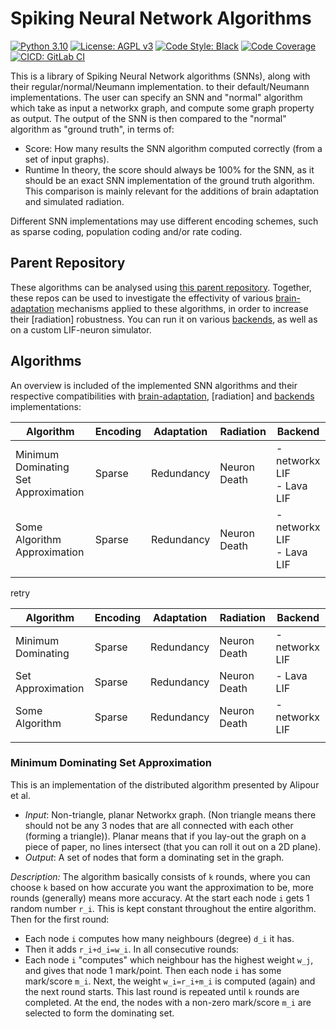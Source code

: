 # Spiking Neural Network Algorithms

[![Python 3.10][python_badge]](https://www.python.org/downloads/release/python-3106/)
[![License: AGPL v3][agpl3_badge]](https://www.gnu.org/licenses/agpl-3.0)
[![Code Style: Black][black_badge]](https://github.com/ambv/black)
[![Code Coverage][codecov_badge]](https://codecov.io/gh/a-t-0/snnalgos)
[![CICD: GitLab CI][build_status]](https://github.com/a-t-0/snnalgos)

This is a library of Spiking Neural Network algorithms (SNNs), along with their
regular/normal/Neumann implementation. to their default/Neumann implementations.
The user can specify an SNN and "normal" algorithm which take as input a
networkx graph, and compute some graph property as output. The output of the
SNN is then compared to the "normal" algorithm as "ground truth", in terms of:

- Score: How many results the SNN algorithm computed correctly (from a set of input
  graphs).
- Runtime
  In theory, the score should always be 100% for the SNN, as it should be an
  exact SNN implementation of the ground truth algorithm. This comparison is
  mainly relevant for the additions of brain adaptation and simulated radiation.

Different SNN implementations may use different encoding schemes, such as
sparse coding, population coding and/or rate coding.

## Parent Repository

These algorithms can be analysed using
[this parent repository].
Together, these repos can be used to investigate the effectivity of various
[brain-adaptation] mechanisms applied to these algorithms, in order to increase
their [radiation] robustness. You can run it on various [backends], as well as on
a custom LIF-neuron simulator.

## Algorithms

An overview is included of the implemented SNN algorithms and their
respective compatibilities with [brain-adaptation], [radiation] and [backends]
implementations:

| Algorithm                            | Encoding | Adaptation | Radiation    | Backend                      |
| ------------------------------------ | -------- | ---------- | ------------ | ---------------------------- |
| Minimum Dominating Set Approximation | Sparse   | Redundancy | Neuron Death | - networkx LIF<br>- Lava LIF |
| Some Algorithm Approximation         | Sparse   | Redundancy | Neuron Death | - networkx LIF<br>- Lava LIF |
|                                      |          |            |              |                              |

retry

| Algorithm          | Encoding | Adaptation | Radiation    | Backend        |
| ------------------ | -------- | ---------- | ------------ | -------------- |
| Minimum Dominating | Sparse   | Redundancy | Neuron Death | - networkx LIF |
| Set Approximation  | Sparse   | Redundancy | Neuron Death | - Lava LIF     |
| Some Algorithm     | Sparse   | Redundancy | Neuron Death | - networkx LIF |
|                    |          |            |              |                |

### Minimum Dominating Set Approximation

This is an implementation of the distributed algorithm presented by Alipour et al.

- *Input*: Non-triangle, planar Networkx graph. (Non triangle means there
  should not be any 3 nodes that are all connected with each other (forming a
  triangle)). Planar means that if you lay-out the graph on a piece of paper, no
  lines intersect (that you can roll it out on a 2D plane).
- *Output*: A set of nodes that form a dominating set in the graph.

*Description:* The algorithm basically consists of `k` rounds, where you can
choose `k` based on how accurate you want the approximation to be, more rounds
(generally) means more accuracy. At the start each node `i` gets 1 random
number `r_i`. This is kept constant throughout the entire algorithm. Then for
the first round:

- Each node `i` computes how many neighbours (degree) `d_i` it has.
- Then it adds `r_i+d_i=w_i`.
  In all consecutive rounds:
- Each node `i` "computes" which neighbour has the highest weight `w_j`, and
  gives that node 1 mark/point. Then each node `i` has some mark/score `m_i`.
  Next, the weight `w_i=r_i+m_i` is computed (again) and the next round starts.
  This last round is repeated until `k` rounds are completed. At the end, the
  nodes with a non-zero mark/score `m_i` are selected to form the dominating set.

<!-- Un-wrapped URL's (Badges and Hyperlinks) -->

[agpl3_badge]: https://img.shields.io/badge/License-AGPL_v3-blue.svg
[backends]: https://github.com/a-t-0/snnbackends
[black_badge]: https://img.shields.io/badge/code%20style-black-000000.svg
[brain-adaptation]: https://github.com/a-t-0/snnadaptation
[build_status]: https://github.com/a-t-0/snnalgos/build/badge.svg
[codecov_badge]: https://codecov.io/gh/a-t-0/snn/branch/main/graph/badge.svg
[python_badge]: https://img.shields.io/badge/python-3.10-blue.svg
[simulated radiation effects]: https://github.com/a-t-0/snnradiation
[this parent repository]: https://github.com/a-t-0/snncompare
